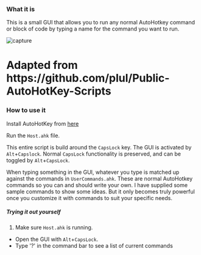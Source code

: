 
### What it is
This is a small GUI that allows you to run any normal AutoHotkey command or block of code by typing a name for the command you want to run. 

![capture](https://user-images.githubusercontent.com/22448079/39307071-bca4bcc8-4959-11e8-8653-dd81b3bceb6f.PNG)

<h1><b>Adapted from https://github.com/plul/Public-AutoHotKey-Scripts</b></h1>

### How to use it
Install AutoHotKey from [here](https://www.autohotkey.com/)

Run the `Host.ahk` file.

This entire script is build around the `CapsLock` key.
The GUI is activated by `Alt`+`Capslock`.
Normal `CapsLock` functionality is preserved, and can be toggled by `Alt`+`CapsLock`.

When typing something in the GUI, whatever you type is matched up against the commands in `UserCommands.ahk`. These are normal AutoHotkey commands so you can and should write your own. I have supplied some sample commands to show some ideas. But it only becomes truly powerful once you customize it with commands to suit your specific needs.

##### Trying it out yourself
1. Make sure `Host.ahk` is running.
* Open the GUI with `Alt`+`CapsLock`.
* Type '?' in the command bar to see a list of current commands
